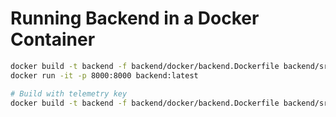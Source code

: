 # Running Backend in a Docker Container

```zsh
docker build -t backend -f backend/docker/backend.Dockerfile backend/src/backend_package
docker run -it -p 8000:8000 backend:latest

# Build with telemetry key
docker build -t backend -f backend/docker/backend.Dockerfile backend/src/backend_package --build-arg TELEMETRY_KEY=<key>
```